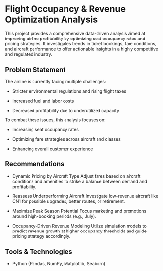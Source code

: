 # Flight Occupancy & Revenue Optimization Analysis
This project provides a comprehensive data-driven analysis aimed at improving airline profitability by optimizing seat occupancy rates and pricing strategies. It investigates trends in ticket bookings, fare conditions, and aircraft performance to offer actionable insights in a highly competitive and regulated industry.

## Problem Statement
The airline is currently facing multiple challenges:

* Stricter environmental regulations and rising flight taxes

* Increased fuel and labor costs

* Decreased profitability due to underutilized capacity

To combat these issues, this analysis focuses on:

* Increasing seat occupancy rates

* Optimizing fare strategies across aircraft and classes

* Enhancing overall customer experience

## Recommendations
* Dynamic Pricing by Aircraft Type
Adjust fares based on aircraft conditions and amenities to strike a balance between demand and profitability.

* Reassess Underperforming Aircraft
Investigate low-revenue aircraft like CN1 for possible upgrades, better routes, or retirement.

* Maximize Peak Season Potential
Focus marketing and promotions around high-booking periods (e.g., July).

* Occupancy-Driven Revenue Modeling
Utilize simulation models to predict revenue growth at higher occupancy thresholds and guide pricing strategy accordingly.

## Tools & Technologies
* Python (Pandas, NumPy, Matplotlib, Seaborn)

